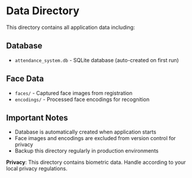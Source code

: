 # Data Directory

This directory contains all application data including:

## Database
- `attendance_system.db` - SQLite database (auto-created on first run)

## Face Data
- `faces/` - Captured face images from registration
- `encodings/` - Processed face encodings for recognition

## Important Notes
- Database is automatically created when application starts
- Face images and encodings are excluded from version control for privacy
- Backup this directory regularly in production environments

**Privacy**: This directory contains biometric data. Handle according to your local privacy regulations.
